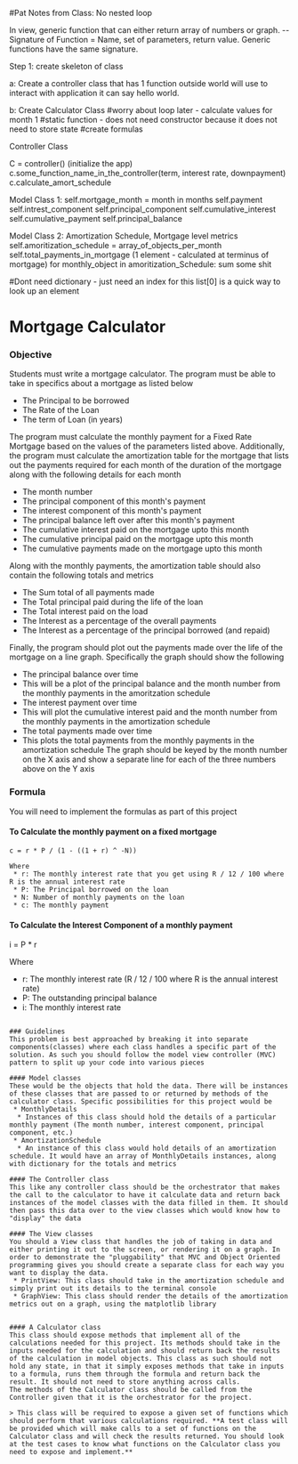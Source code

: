 #Pat Notes from Class:
No nested loop

In view, generic function that can either return array of numbers or graph.
--Signature of Function = Name, set of parameters, return value. Generic functions have the same signature.


Step 1: create skeleton of class

  a: Create a controller class that has 1 function outside world will use to interact with application
it can say hello world.

  b: Create Calculator Class
  #worry about loop later - calculate values for month 1
  #static function - does not need constructor because it does not need to store state
  #create formulas

Controller Class

C = controller() (initialize the app)
c.some_function_name_in_the_controller(term, interest rate, downpayment)
c.calculate_amort_schedule

Model Class 1:
self.mortgage_month = month in months
self.payment
self.intrest_component
self.principal_component
self.cumulative_interest
self.cumulative_payment
self.principal_balance

Model Class 2: Amortization Schedule, Mortgage level metrics
self.amoritization_schedule = array_of_objects_per_month
self.total_payments_in_mortgage (1 element - calculated at terminus of mortgage)
  for monthly_object in amoritization_Schedule:
            sum some shit


#Dont need dictionary - just need an index for this list[0] is a quick way to look up an element


# Mortgage Calculator

### Objective
Students must write a mortgage calculator. The program must be able to take in specifics about a mortgage as listed below
 * The Principal to be borrowed
 * The Rate of the Loan
 * The term of Loan (in years)

The program must calculate the monthly payment for a Fixed Rate Mortgage based on the values of the parameters listed above. Additionally, the program must calculate the amortization table for the mortgage that lists out the payments required for each month of the duration of the mortgage along with the following details for each month

 * The month number
 * The principal component of this month's payment
 * The interest component of this month's payment
 * The principal balance left over after this month's payment
 * The cumulative interest paid on the mortgage upto this month
 * The cumulative principal paid on the mortgage upto this month
 * The cumulative payments made on the mortgage upto this month

Along with the monthly payments, the amortization table should also contain the following totals and metrics

 * The Sum total of all payments made
 * The Total principal paid during the life of the loan
 * The Total interest paid on the load
 * The Interest as a percentage of the overall payments
 * The Interest as a percentage of the principal borrowed (and repaid)

Finally, the program should plot out the payments made over the life of the mortgage on a line graph. Specifically the graph should show the following
 * The principal balance over time
  * This will be a plot of the principal balance and the month number from the monthly payments in the amoritzation schedule
 * The interest payment over time
  * This will plot the cumulative interest paid and the month number from the monthly payments in the amortization schedule
 * The total payments made over time
  * This plots the total payments from the monthly payments in the amortization schedule
The graph should be keyed by the month number on the X axis and show a separate line for each of the three numbers above on the Y axis

### Formula
You will need to implement the formulas as part of this project

#### To Calculate the monthly payment on a fixed mortgage
```
c = r * P / (1 - ((1 + r) ^ -N))

Where
 * r: The monthly interest rate that you get using R / 12 / 100 where R is the annual interest rate
 * P: The Principal borrowed on the loan
 * N: Number of monthly payments on the loan
 * c: The monthly payment
```

#### To Calculate the Interest Component of a monthly payment

i = P * r

Where
 * r: The monthly interest rate (R / 12 / 100 where R is the annual interest rate)
 * P: The outstanding principal balance
 * i: The monthly interest rate
```

### Guidelines
This problem is best approached by breaking it into separate components(classes) where each class handles a specific part of the solution. As such you should follow the model view controller (MVC) pattern to split up your code into various pieces

#### Model classes
These would be the objects that hold the data. There will be instances of these classes that are passed to or returned by methods of the calculator class. Specific possibilities for this project would be
 * MonthlyDetails
  * Instances of this class should hold the details of a particular monthly payment (The month number, interest component, principal component, etc.)
 * AmortizationSchedule
  * An instance of this class would hold details of an amortization schedule. It would have an array of MonthlyDetails instances, along with dictionary for the totals and metrics

#### The Controller class
This like any controller class should be the orchestrator that makes the call to the calculator to have it calculate data and return back instances of the model classes with the data filled in them. It should then pass this data over to the view classes which would know how to "display" the data

#### The View classes
You should a View class that handles the job of taking in data and either printing it out to the screen, or rendering it on a graph. In order to demonstrate the "pluggability" that MVC and Object Oriented programming gives you should create a separate class for each way you want to display the data.
 * PrintView: This class should take in the amortization schedule and simply print out its details to the terminal console
 * GraphView: This class should render the details of the amortization metrics out on a graph, using the matplotlib library


#### A Calculator class
This class should expose methods that implement all of the calculations needed for this project. Its methods should take in the inputs needed for the calculation and should return back the results of the calculation in model objects. This class as such should not hold any state, in that it simply exposes methods that take in inputs to a formula, runs them through the formula and return back the result. It should not need to store anything across calls.
The methods of the Calculator class should be called from the Controller given that it is the orchestrator for the project.

> This class will be required to expose a given set of functions which should perform that various calculations required. **A test class will be provided which will make calls to a set of functions on the Calculator class and will check the results returned. You should look at the test cases to know what functions on the Calculator class you need to expose and implement.**
